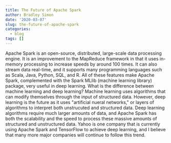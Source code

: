 ```yaml
---
title: The Future of Apache Spark
author: Bradley Simon
date: '2020-03-07'
slug: the-future-of-apache-spark
categories:
  - blog
tags: []
---
```

Apache Spark is an open-source, distributed, large-scale data processing engine. It is an improvement to the MapReduce framework in that it uses in-memory processing to increase speeds by around 100 times. It can also stream data real-time, and it supports many programming languages such as Scala, Java, Python, SQL, and R. All of these features make Apache Spark, complemented with the Spark MLlib (machine learning library) package, very useful in deep learning. What is the difference between machine learning and deep learning? Machine learning uses algorithms that can modify themselves through the input of structured data. However, deep learning is the future as it uses "artificial nueral networks," or layers of algorithms to interpret both unstrucuted and structured data. Deep learning algorithms require much larger amounts of data, and Apache Spark has both the scalability and the speed to process these massive amounts of structured and unstructured data. Yahoo is one company that is currently using Apache Spark and TensorFlow to achieve deep learning, and I believe that many more major companies will continue to follow this trend.